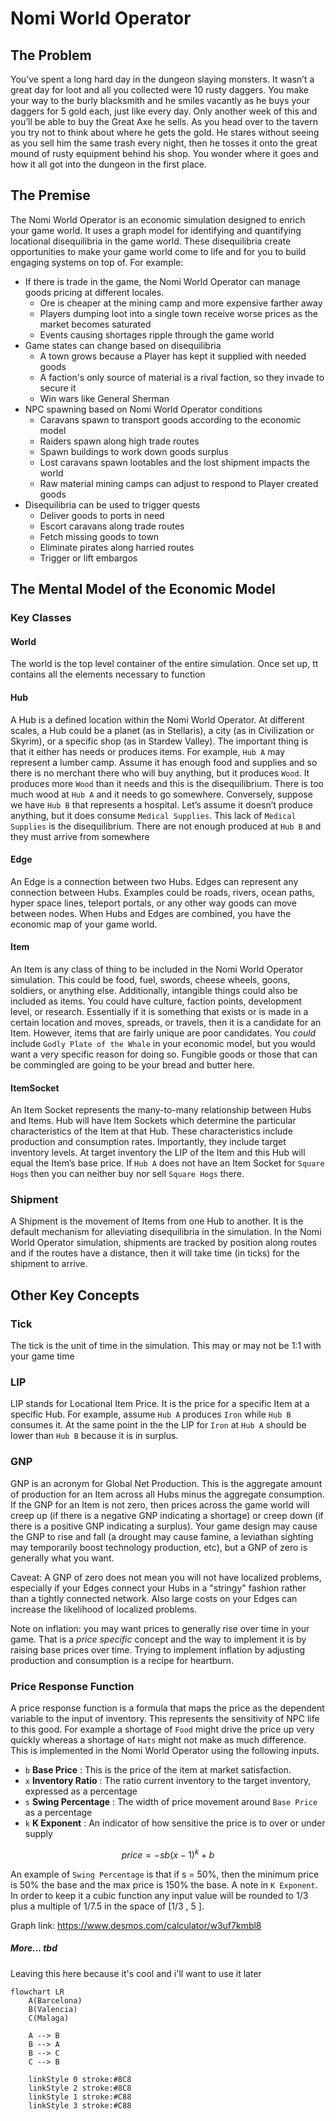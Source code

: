 # Nomi World Operator

## The Problem
You’ve spent a long hard day in the dungeon slaying monsters. It wasn’t a great day for loot and all you collected were 10 rusty daggers. You make your way to the burly blacksmith and he smiles vacantly as he buys your daggers for 5 gold each, just like every day. Only another week of this and you’ll be able to buy the Great Axe he sells. As you head over to the tavern you try not to think about where he gets the gold. He stares without seeing as you sell him the same trash every night, then he tosses it onto the great mound of rusty equipment behind his shop. You wonder where it goes and how it all got into the dungeon in the first place.

## The Premise
The Nomi World Operator is an economic simulation designed to enrich your game world. It uses a graph model for identifying and quantifying locational disequilibria in the game world. These disequilibria create opportunities to make your game world come to life and for you to build engaging systems on top of. For example:
- If there is trade in the game, the Nomi World Operator can manage goods pricing at different locales.
  - Ore is cheaper at the mining camp and more expensive farther away
  - Players dumping loot into a single town receive worse prices as the market becomes saturated
  - Events causing shortages ripple through the game world
- Game states can change based on disequilibria
  - A town grows because a Player has kept it supplied with needed goods
  - A faction's only source of material is a rival faction, so they invade to secure it
  - Win wars like General Sherman
- NPC spawning based on Nomi World Operator conditions
  - Caravans spawn to transport goods according to the economic model
  - Raiders spawn along high trade routes
  - Spawn buildings to work down goods surplus
  - Lost caravans spawn lootables and the lost shipment impacts the world
  - Raw material mining camps can adjust to respond to Player created goods
- Disequilibria can be used to trigger quests
  - Deliver goods to ports in need
  - Escort caravans along trade routes
  - Fetch missing goods to town
  - Eliminate pirates along harried routes
  - Trigger or lift embargos

## The Mental Model of the Economic Model

### Key Classes

#### World
The world is the top level container of the entire simulation. Once set up, tt contains all the elements necessary to function

#### Hub
A Hub is a defined location within the Nomi World Operator. At different scales, a Hub could be a planet (as in Stellaris), a city (as in Civilization or Skyrim), or a specific shop (as in Stardew Valley). The important thing is that it either has needs or produces items. For example, `Hub A` may represent a lumber camp. Assume it has enough food and supplies and so there is no merchant there who will buy anything, but it produces `Wood`. It produces more `Wood` than it needs and this is the disequilibrium. There is too much wood at `Hub A` and it needs to go somewhere. Conversely, suppose we have `Hub B` that represents a hospital. Let’s assume it doesn’t produce anything, but it does consume `Medical Supplies`. This lack of `Medical Supplies` is the disequilibrium. There are not enough produced at `Hub B` and they must arrive from somewhere

#### Edge
An Edge is a connection between two Hubs. Edges can represent any connection between Hubs. Examples could be roads, rivers, ocean paths, hyper space lines, teleport portals, or any other way goods can move between nodes. When Hubs and Edges are combined, you have the economic map of your game world.

#### Item
An Item is any class of thing to be included in the Nomi World Operator simulation. This could be food, fuel, swords, cheese wheels, goons, soldiers, or anything else. Additionally, intangible things could also be included as items. You could have culture, faction points, development level, or research. Essentially if it is something that exists or is made in a certain location and moves, spreads, or travels, then it is a candidate for an Item. However, items that are fairly unique are poor candidates. You *could* include `Godly Plate of the Whale` in your economic model, but you would want a very specific reason for doing so. Fungible goods or those that can be commingled are going to be your bread and butter here.


#### ItemSocket
An Item Socket represents the many-to-many relationship between Hubs and Items. Hub will have Item Sockets which determine the particular characteristics of the Item at that Hub. These characteristics include production and consumption rates. Importantly, they include target inventory levels. At target inventory the LIP of the Item and this Hub will equal the Item’s base price. If `Hub A` does not have an Item Socket for `Square Hogs` then you can neither buy nor sell `Square Hogs` there.

### Shipment
A Shipment is the movement of Items from one Hub to another. It is the default mechanism for alleviating disequilibria in the simulation. In the Nomi World Operator simulation, shipments are tracked by position along routes and if the routes have a distance, then it will take time (in ticks) for the shipment to arrive. 

## Other Key Concepts

### Tick
The tick is the unit of time in the simulation. This may or may not be 1:1 with your game time

### LIP
LIP stands for Locational Item Price. It is the price for a specific Item at a specific Hub. For example, assume `Hub A` produces `Iron` while `Hub B` consumes it. At the same point in the the LIP for `Iron` at `Hub A` should be lower than `Hub B` because it is in surplus.

### GNP
GNP is an acronym for Global Net Production. This is the aggregate amount of production for an Item across all Hubs minus the aggregate consumption. If the GNP for an Item is not zero, then prices across the game world will creep up (if there is a negative GNP indicating a shortage) or creep down (if there is a positive GNP indicating a surplus). Your game design may cause the GNP to rise and fall (a drought may cause famine, a leviathan sighting may temporarily boost technology production, etc), but a GNP of zero is generally what you want.

Caveat: A GNP of zero does not mean you will not have localized problems, especially if your Edges connect your Hubs in a "stringy" fashion rather than a tightly connected network. Also large costs on your Edges can increase the likelihood of localized problems.

Note on inflation: you may want prices to generally rise over time in your game. That is a *price specific* concept and the way to implement it is by raising base prices over time. Trying to implement inflation by adjusting production and consumption is a recipe for heartburn.

### Price Response Function
A price response function is a formula that maps the price as the dependent variable to the input of inventory. This represents the sensitivity of NPC life to this good. For example a shortage of `Food` might drive the price up very quickly whereas a shortage of `Hats` might not make as much difference. 
This is implemented in the Nomi World Operator using the following inputs.
- `b` **Base Price** : This is the price of the item at market satisfaction.
- `x` **Inventory Ratio** : The ratio current inventory to the target inventory, expressed as a percentage
- `s` **Swing Percentage** : The width of price movement around `Base Price` as a percentage
- `k` **K Exponent** : An indicator of how sensitive the price is to over or under supply

```math
price = -sb(x-1)^k+b
```

An example of `Swing Percentage` is that if s = 50%, then the minimum price is 50% the base and the max price is 150% the base. 
A note in `K Exponent`. In order to keep it a cubic function any input value will be rounded to 1/3 plus a multiple of 1/7.5 in the space of [1/3 , 5 ].

Graph link: https://www.desmos.com/calculator/w3uf7kmbl8


##### More... tbd

Leaving this here because it's cool and i'll want to use it later
```mermaid
flowchart LR
    A(Barcelona)
    B(Valencia)
    C(Malaga)

    A --> B
    B --> A
    B --> C
    C --> B

    linkStyle 0 stroke:#8C8
    linkStyle 2 stroke:#8C8
    linkStyle 1 stroke:#C88
    linkStyle 3 stroke:#C88

```
